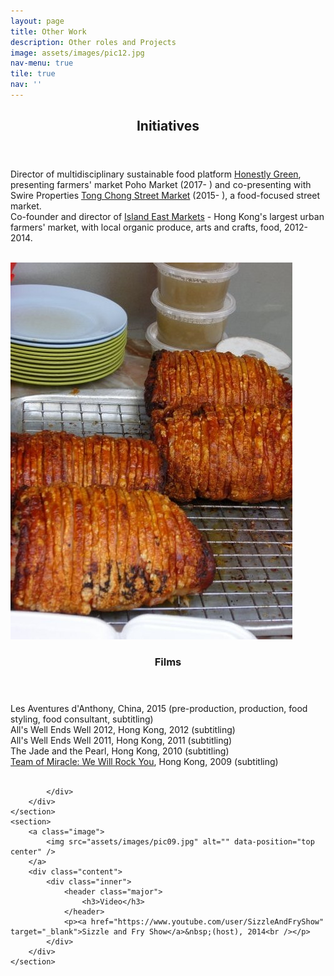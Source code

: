```yaml
---
layout: page
title: Other Work
description: Other roles and Projects
image: assets/images/pic12.jpg
nav-menu: true
tile: true
nav: ''
---
```


<!-- Main -->
<div id="main">

<!-- One -->
<section id="one">
	<div class="inner">
		<header class="major">
			<h2>Initiatives</h2>
			</header>
		<p>Director of multidisciplinary sustainable food platform <a href="http://honestlygreen.hk/" target="_blank">Honestly Green</a>, presenting farmers' market Poho Market (2017- ) and&nbsp;co-presenting with Swire Properties&nbsp;<a href="http://tongchongstreetmarket.com/" target="_blank">Tong Chong Street Market</a>&nbsp;(2015- ), a food-focused street market.<br />
Co-founder and director of <a href="http://www.hkmarkets.org/" target="_blank">Island East Markets</a> - Hong Kong's largest urban farmers' market, with local organic produce, arts and crafts, food, 2012-2014.<br />
<i style="font-weight: bold;"><br /></i></p>
	</div>
</section>

<!-- Two -->
<section id="two" class="spotlights">
	<section>
		<a class="image">
			<img src="assets/images/pic12.jpg" alt="" data-position="center center" />
		</a>
		<div class="content">
			<div class="inner">
				<header class="major">
					<h3>Films</h3>
				</header>
				<p>Les Aventures d'Anthony, China, 2015 (pre-production, production, food styling, food consultant, subtitling)<br />
All's Well Ends Well 2012, Hong Kong, 2012 (subtitling)<br />
All's Well Ends Well 2011, Hong Kong, 2011 (subtitling)<br />
The Jade and the Pearl, Hong Kong, 2010 (subtitling)<br />
<a href="http://www.media.org.hk/wewillrockyou/" target="_blank">Team of Miracle: We Will Rock You</a>, Hong Kong, 2009 (subtitling)<br />
<br /></p>
				
			</div>
		</div>
	</section>
	<section>
		<a class="image">
			<img src="assets/images/pic09.jpg" alt="" data-position="top center" />
		</a>
		<div class="content">
			<div class="inner">
				<header class="major">
					<h3>Video</h3>
				</header>
				<p><a href="https://www.youtube.com/user/SizzleAndFryShow" target="_blank">Sizzle and Fry Show</a>&nbsp;(host), 2014<br /></p>
			</div>
		</div>
	</section>
</section>
</div>
